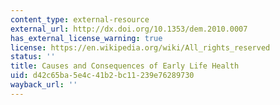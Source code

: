 ```yaml
---
content_type: external-resource
external_url: http://dx.doi.org/10.1353/dem.2010.0007
has_external_license_warning: true
license: https://en.wikipedia.org/wiki/All_rights_reserved
status: ''
title: Causes and Consequences of Early Life Health
uid: d42c65ba-5e4c-41b2-bc11-239e76289730
wayback_url: ''
---
```

